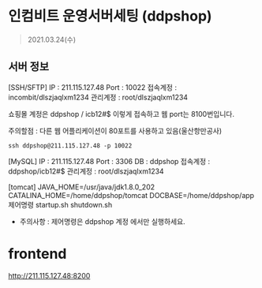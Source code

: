 # 인컴비트 운영서버세팅 (ddpshop)
> 2021.03.24(수)


## 서버 정보 
[SSH/SFTP]
IP : 211.115.127.48
Port : 10022
접속계정 : incombit/dlszjaqlxm1234
관리계정 : root/dlszjaqlxm1234

쇼핑몰 계정은  ddpshop / icb12#$   이렇게 접속하고 웹 port는 8100번입니다.

주의할점 : 다른 웹 어플리케이션이 80포트를 사용하고 있음(울산항만공사)


```shell
ssh ddpshop@211.115.127.48 -p 10022
```

[MySQL]
IP : 211.115.127.48
Port : 3306
DB : ddpshop
접속계정 : ddpshop/icb12#$
관리계정 : root/dlszjaqlxm1234

[tomcat]
JAVA_HOME=/usr/java/jdk1.8.0_202
CATALINA_HOME=/home/ddpshop/tomcat
DOCBASE=/home/ddpshop/app
제어명령
startup.sh
shutdown.sh

* 주의사항 : 제어명령은 ddpshop 계정 에서만 실행하세요.


# frontend
http://211.115.127.48:8200